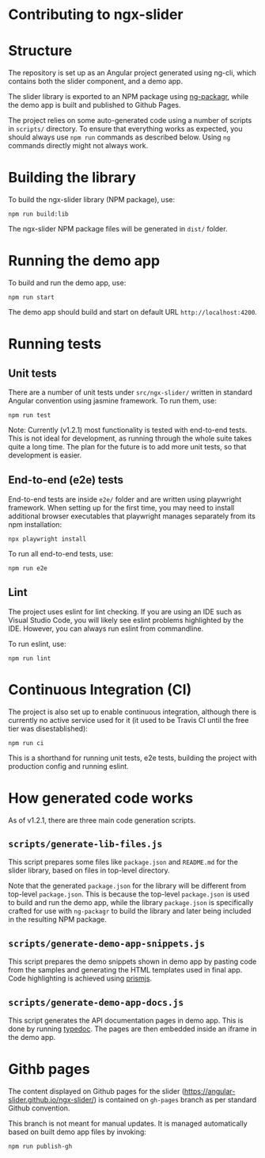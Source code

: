 # Contributing to ngx-slider

# Structure

The repository is set up as an Angular project generated using ng-cli, which contains both the slider component, and a demo app.

The slider library is exported to an NPM package using [ng-packagr](https://github.com/dherges/ng-packagr), while the demo app is built and published to Github Pages.

The project relies on some auto-generated code using a number of scripts in `scripts/` directory. To ensure that everything works as expected, you should always use `npm run` commands as described below. Using `ng` commands directly might not always work.

# Building the library

To build the ngx-slider library (NPM package), use:
```
npm run build:lib
```

The ngx-slider NPM package files will be generated in `dist/` folder.

# Running the demo app

To build and run the demo app, use:
```
npm run start
```

The demo app should build and start on default URL `http://localhost:4200`.

# Running tests

## Unit tests

There are a number of unit tests under `src/ngx-slider/` written in standard Angular convention using jasmine framework. To run them, use:
```
npm run test
```

Note: Currently (v1.2.1) most functionality is tested with end-to-end tests. This is not ideal for development, as running through the whole suite takes quite a long time. The plan for the future is to add more unit tests, so that development is easier.

## End-to-end (e2e) tests

End-to-end tests are inside `e2e/` folder and are written using playwright framework. When setting up for the first time, you may need to install additional browser executables that playwright manages separately from its npm installation:
```
npx playwright install
```

To run all end-to-end tests, use:
```
npm run e2e
```

## Lint

The project uses eslint for lint checking. If you are using an IDE such as Visual Studio Code, you will likely see eslint problems highlighted by the IDE. However, you can always run eslint from commandline.

To run eslint, use:
```
npm run lint
```

# Continuous Integration (CI)

The project is also set up to enable continuous integration, although there is currently no active service used for it (it used to be Travis CI until the free tier was disestablished):
```
npm run ci
```

This is a shorthand for running unit tests, e2e tests, building the project with production config and running eslint.

# How generated code works

As of v1.2.1, there are three main code generation scripts.

## `scripts/generate-lib-files.js`
This script prepares some files like `package.json` and `README.md` for the slider library, based on files in top-level directory.

Note that the generated `package.json` for the library will be different from top-level `package.json`. This is because the top-level `package.json` is used to build and run the demo app, while the library `package.json` is specifically crafted for use with `ng-packagr` to build the library and later being included in the resulting NPM package.

## `scripts/generate-demo-app-snippets.js`

This script prepares the demo snippets shown in demo app by pasting code from the samples and generating the HTML templates used in final app. Code highlighting is achieved using [prismjs](https://prismjs.com/).

## `scripts/generate-demo-app-docs.js`

This script generates the API documentation pages in demo app. This is done by running [typedoc](https://typedoc.org/). The pages are then embedded inside an iframe in the demo app.

# Githb pages

The content displayed on Github pages for the slider (https://angular-slider.github.io/ngx-slider/) is contained on `gh-pages` branch as per standard Github convention.

This branch is not meant for manual updates. It is managed automatically based on built demo app files by invoking:
```
npm run publish-gh
```
